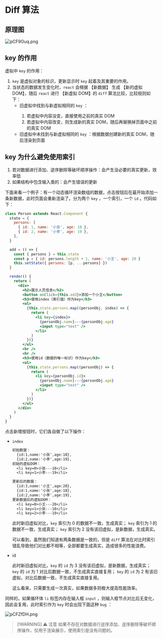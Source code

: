 # Diff 算法

## 原理图

![pCF9Ouq.png](https://s1.ax1x.com/2023/06/07/pCF9Ouq.png)

## key 的作用

虚拟<word text="DOM"/>中 `key` 的作用：

1. `key` 是虚拟<word text="DOM"/>对象的标识，更新显示时 `key` 起着及其重要的作用。
2. 当状态的数据发生变化时，`react` 会根据 【新数据】 生成 【新的虚拟 DOM】，随后 `react` 进行 【新虚拟 DOM】的 `diff` 算法比较，比较规则如下：
   - 旧虚拟<word text="DOM"/>中找到与新虚拟<word text="DOM"/>相同的 `key` ：
     1. 若虚拟<word text="DOM"/>中内容没变，直接使用之前的真实 DOM
     2. 若虚拟<word text="DOM"/>中内容改变，则生成新的真实 DOM，随后再替换掉页面中之前的真实 DOM
   - 旧虚拟<word text="DOM"/>中未找到与新虚拟<word text="DOM"/>相同的 `key` ：根据数据创建新的真实 DOM，随后渲染到页面

## key 为什么避免使用索引

1. 若对数据进行添加、逆序删除等破坏顺序操作：会产生没必要的真实<word text="DOM"/>更新，效率低
2. 如果结构中包含输入类的<word text="DOM"/>：会产生错误的<word text="DOM"/>更新

下面来看一个例子：有一个动态循环渲染数组的数据，点击按钮后在最开始添加一条新数据，此时页面会重新渲染了。分为两个 `key` ，一个索引，一个 `id` 。代码如下：

```jsx
class Person extends React.Component {
  state = {
    persons: [
      { id: 1, name: '小张', age: 18 },
      { id: 2, name: '小李', age: 19 },
    ],
  }

  add = () => {
    const { persons } = this.state
    const p = { id: persons.length + 1, name: '小王', age: 20 }
    this.setState({ persons: [p, ...persons] })
  }

  render() {
    return (
      <div>
        <h2>展示人员信息</h2>
        <button onClick={this.add}>添加一个小王</button>
        <h3>使用index（索引值）作为key</h3>
        <ul>
          {this.state.persons.map((personObj, index) => {
            return (
              <li key={index}>
                {personObj.name}---{personObj.age}
                <input type="text" />
              </li>
            )
          })}
        </ul>
        <hr />
        <hr />
        <h3>使用id（数据的唯一标识）作为key</h3>
        <ul>
          {this.state.persons.map((personObj) => {
            return (
              <li key={personObj.id}>
                {personObj.name}---{personObj.age}
                <input type="text" />
              </li>
            )
          })}
        </ul>
      </div>
    )
  }
}
```

点击新增按钮时，它们各自做了以下操作：

- `index`

  ```txt
  初始数据：
  	{id:1,name:'小张',age:18},
  	{id:2,name:'小李',age:19},
  初始的虚拟DOM：
  	<li key=0>小张---18</li>
  	<li key=1>小李---19</li>

  更新后的数据：
    {id:3,name:'小王',age:20},
    {id:1,name:'小张',age:18},
    {id:2,name:'小李',age:19},
  更新数据后的虚拟DOM：
    <li key=0>小王---20</li>
    <li key=1>小张---18</li>
    <li key=2>小李---19</li>
  ```

  此时新旧虚拟<word text="DOM"/>对比，`key` 索引为 0 的数据不一致，生成真实<word text="DOM"/>； `key` 索引为 1 的数据不一致，生成真实<word text="DOM"/>； `key` 索引为 2 没有该旧虚拟<word text="DOM"/>，是新数据，生成真实<word text="DOM"/>。

  可以看到，虽然我们知道有两条数据是一致的，但是 `diff` 算法在对比时索引错乱导致他们对比都不相等，全部都要生成真实<word text="DOM"/>，造成很多的性能浪费。

- id

  此时新旧虚拟<word text="DOM"/>对比，`key` 的 `id` 为 3 没有该旧虚拟<word text="DOM"/>，是新数据，生成真实<word text="DOM"/>； `key` 的 `id` 为 1 对比后数据一致，不生成真实<word text="DOM"/>直接复用； `key` 的 `id` 为 2 有该旧虚拟<word text="DOM"/>，对比后数据一致，不生成真实<word text="DOM"/>直接复用。

  这么看来，只需要生成一次真实<word text="DOM"/>，如果数据多则极大提高性能效率。

同样的，如果循环体 `li` 标签内存在输入框 `input` ，则输入框节点对比后无变化，因此会复用，此时索引作为 `key` 时会出现下面这种 `bug` ：

![pCFZfDH.png](https://s1.ax1x.com/2023/06/07/pCFZfDH.png)

> [!WARNING] ⚠️ 注意
> 如果不存在对数据进行逆序添加、逆序删除等破坏顺序操作，仅用于渲染展示，使用索引是没有问题的。
